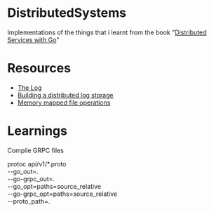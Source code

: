 # DistributedSystems

Implementations of the things that i learnt from the book "[Distributed Services with Go](https://www.amazon.in/Distributed-Services-Go-Travis-Jeffrey/dp/1680507605)" 

# Resources
- [The Log](https://engineering.linkedin.com/distributed-systems/log-what-every-software-engineer-should-know-about-real-time-datas-unifying)
- [Building a distributed log storage](https://bravenewgeek.com/building-a-distributed-log-from-scratch-part-1-storage-mechanics/)
- [Memory mapped file operations](https://blog.labix.org/2010/11/28/removing-seatbelts-with-the-go-language-for-mmap-support)

# Learnings

Compile GRPC files

protoc api/v1/*.proto \
		--go_out=. \
		--go-grpc_out=. \
		--go_opt=paths=source_relative \
		--go-grpc_opt=paths=source_relative \
		--proto_path=.